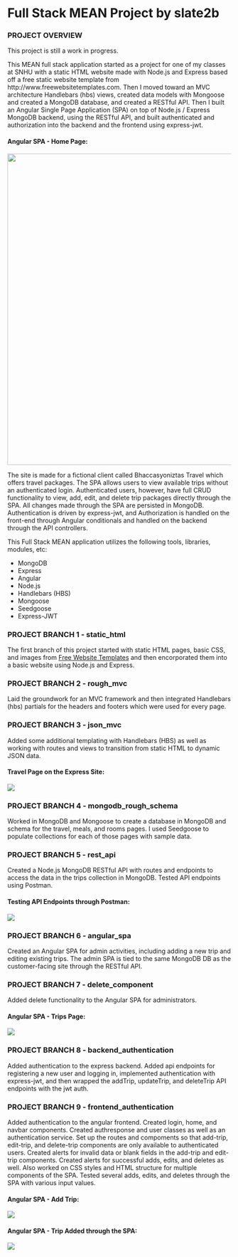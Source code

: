 <!DOCTYPE html>
<html>
<body>
<h1>Full Stack MEAN Project by slate2b</h1>
<h3>
  PROJECT OVERVIEW
</h3>
<p>
This project is still a work in progress.
</p>
<p>
This MEAN full stack application started as a project for one of my classes at SNHU with a static HTML website made with Node.js and Express based off a free static website template from http://www.freewebsitetemplates.com. Then I moved toward an MVC architecture Handlebars (hbs) views, created data models with Mongoose and created a MongoDB database, and created a RESTful API.  Then I built an Angular Single Page Application (SPA) on top of Node.js / Express MongoDB backend, using the RESTful API, and built authenticated and authorization into the backend and the frontend using express-jwt.  
</p>
<h4>Angular SPA - Home Page:</h4>
<img src=https://user-images.githubusercontent.com/88697660/232655046-201ac91a-5984-49f9-9003-f0d5c4a4f23c.png style="width:780px;height:700px;">
<p>
The site is made for a fictional client called Bhaccasyoniztas Travel which offers travel packages.  The SPA allows users to view available trips without an authenticated login.  Authenticated users, however, have full CRUD functionality to view, add, edit, and delete trip packages directly through the SPA.  All changes made through the SPA are persisted in MongoDB.  Authentication is driven by express-jwt, and Authorization is handled on the front-end through Angular conditionals and handled on the backend through the API controllers.  
</p>
<p>
This Full Stack MEAN application utilizes the following tools, libraries, modules, etc:
  <ul>
    <li>MongoDB</li>							
    <li>Express</li>
    <li>Angular</li>
    <li>Node.js</li>	
    <li>Handlebars (HBS)</li>
    <li>Mongoose</li>
    <li>Seedgoose</li>
    <li>Express-JWT</li>
  </ul>
</p>  
<h3>
PROJECT BRANCH 1 - static_html
</h3>
<p>
The first branch of this project started with static HTML pages, basic CSS, and images from <a href="http://www.freewebsitetemplates.com/">Free Website Templates</a> and then encorporated them into a basic website using Node.js and Express.
</p>
<h3>
PROJECT BRANCH 2 - rough_mvc
</h3>
<p>
Laid the groundwork for an MVC framework and then integrated Handlebars (hbs) partials for the headers and footers which were used for every page.
</p>
<h3>
PROJECT BRANCH 3 - json_mvc
</h3>
<p>
Added some additional templating with Handlebars (HBS) as well as working with routes and views to transition from static HTML to dynamic JSON data.
</p>
<h4>Travel Page on the Express Site:</h4>
<img src=https://user-images.githubusercontent.com/88697660/230689936-429f6088-1727-493e-8196-8f62d32f59a1.png>
<h3>
PROJECT BRANCH 4 - mongodb_rough_schema
</h3>
<p>
Worked in MongoDB and Mongoose to create a database in MongoDB and schema for the travel, meals, and rooms pages.  I used Seedgoose to populate collections for each of those pages with sample data.
</p>
<h3>
PROJECT BRANCH 5 - rest_api
</h3>
<p>
Created a Node.js MongoDB RESTful API with routes and endpoints to access the data in the trips collection in MongoDB. Tested API endpoints using Postman.
</p>
<h4>Testing API Endpoints through Postman:</h4>
<img src=https://user-images.githubusercontent.com/88697660/232626473-d1d64376-a171-4391-b910-1365e1244c63.png>
<h3>
PROJECT BRANCH 6 - angular_spa
</h3>
<p>
Created an Angular SPA for admin activities, including adding a new trip and editing existing trips.  The admin SPA is tied to the same MongoDB DB as the customer-facing site through the RESTful API.  
</p>
<h3>
PROJECT BRANCH 7 - delete_component
</h3>
<p>
Added delete functionality to the Angular SPA for administrators.  
</p>
<h4>Angular SPA - Trips Page:</h4>
<img src=https://user-images.githubusercontent.com/88697660/232621091-0b48fbac-e47b-444e-9f82-24d9f8b7a5a1.png>
<h3>
PROJECT BRANCH 8 - backend_authentication
</h3>
<p>
Added authentication to the express backend.  Added api endpoints for registering a new user and logging in, implemented authentication with express-jwt, and then wrapped the addTrip, updateTrip, and deleteTrip API endpoints with the jwt auth.  
</p>
<h3>
PROJECT BRANCH 9 - frontend_authentication
</h3>
<p>
Added authentication to the angular frontend.  Created login, home, and navbar components. Created authresponse and user classes as well as an authentication service. Set up the routes and compoments so that add-trip, edit-trip, and delete-trip components are only available to authenticated users.  Created alerts for invalid data or blank fields in the add-trip and edit-trip components.  Created alerts for successful adds, edits, and deletes as well.  Also worked on CSS styles and HTML structure for multiple components of the SPA. Tested several adds, edits, and deletes through the SPA with various input values.
</p>
<h4>Angular SPA - Add Trip:</h4>
<img src=https://user-images.githubusercontent.com/88697660/232650362-b3ccdb94-a66b-46ae-9729-924c2312edd5.png>
<h4>Angular SPA - Trip Added through the SPA:</h4>
<img src=https://user-images.githubusercontent.com/88697660/232650225-89505a6a-40fb-4f9f-9ae7-5b6dc444643a.png>
</body>
